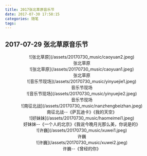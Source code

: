 ```yaml
---
title: 2017张北草原音乐节
date: 2017-07-30 17:58:15
categories: 随笔
tags: 
---
```


## 2017-07-29 张北草原音乐节

<center>![张北草原](/assets/20170730_music/caoyuan2.jpeg)</center>
<center>张北草原</center>
<!--more-->
<center>![张北草原](/assets/20170730_music/caoyuan1.jpeg)</center>
<center>张北草原</center>


<center>![音乐节现场](/assets/20170730_music/yinyuejie1.jpeg)</center>
<center>音乐节现场</center>


<center>![音乐节现场](/assets/20170730_music/yinyuejie2.jpeg)</center>
<center>音乐节现场</center>


<center>![南征北战](/assets/20170730_music/nanzhengbeizhan.jpeg)</center>
<center>南征北战--《萨瓦迪卡》《我的天空》</center>


<center>![好妹妹](/assets/20170730_music/haomeimei1.jpeg)</center>
<center>好妹妹--《一个人的北京》《我说今晚月光那么美，你说是的》</center>


<center>![许巍](/assets/20170730_music/xuwei1.jpeg)</center>
<center>许巍</center>


<center>![许巍](/assets/20170730_music/xuwei2.jpeg)</center>
<center>许巍--《曾经的你》</center>



